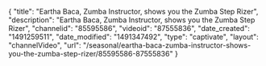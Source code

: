 {
    "title": "Eartha Baca, Zumba Instructor, shows you the Zumba Step Rizer",
    "description": "Eartha Baca, Zumba Instructor, shows you the Zumba Step Rizer",
    "channelid": "85595586",
    "videoid": "87555836",
    "date_created": "1491259511",
    "date_modified": "1491347492",
    "type": "captivate",
    "layout": "channelVideo",
    "url": "\/seasonal\/eartha-baca-zumba-instructor-shows-you-the-zumba-step-rizer\/85595586-87555836"
}